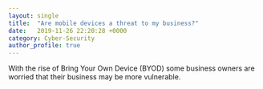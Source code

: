 ```yaml
---
layout: single
title:  "Are mobile devices a threat to my business?"
date:   2019-11-26 22:20:28 +0000
category: Cyber-Security
author_profile: true
---
```


With the rise of Bring Your Own Device (BYOD) some business owners are worried that their business may be more vulnerable.